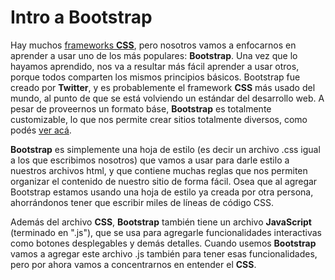 # Intro a Bootstrap

Hay muchos [frameworks **CSS**](https://colorlib.com/wp/free-css3-frameworks/), pero nosotros vamos a enfocarnos en aprender a usar uno de los más populares: **Bootstrap**. Una vez que lo hayamos aprendido, nos va a resultar más fácil aprender a usar otros, porque todos comparten los mismos principios básicos. Bootstrap fue creado por **Twitter**, y es probablemente el framework **CSS** más usado del mundo, al punto de que se está volviendo un estándar del desarrollo web. A pesar de proveernos un formato báse, **Bootstrap** es totalmente customizable, lo que nos permite crear sitios totalmente diversos, como podés [ver acá](https://expo.getbootstrap.com/).

**Bootstrap** es simplemente una hoja de estilo (es decir un archivo .css igual a los que escribimos nosotros) que vamos a usar para darle estilo a nuestros archivos html, y que contiene muchas reglas que nos permiten organizar el contenido de nuestro sitio de forma fácil. Osea que al agregar Bootstrap estamos usando una hoja de estilo ya creada por otra persona, ahorrándonos tener que escribir miles de líneas de código CSS.

Además del archivo **CSS**, **Bootstrap** también tiene un archivo **JavaScript** (terminado en ".js"), que se usa para agregarle funcionalidades interactivas como botones desplegables y demás detalles. Cuando usemos **Bootstrap** vamos a agregar este archivo .js también para tener esas funcionalidades, pero por ahora vamos a concentrarnos en entender el **CSS**.

